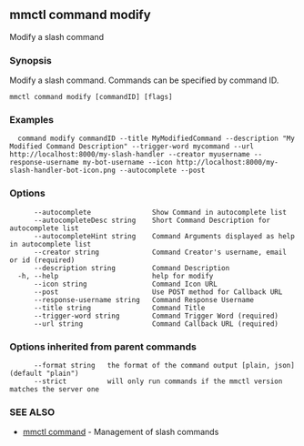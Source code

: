 ## mmctl command modify

Modify a slash command

### Synopsis

Modify a slash command. Commands can be specified by command ID.

```
mmctl command modify [commandID] [flags]
```

### Examples

```
  command modify commandID --title MyModifiedCommand --description "My Modified Command Description" --trigger-word mycommand --url http://localhost:8000/my-slash-handler --creator myusername --response-username my-bot-username --icon http://localhost:8000/my-slash-handler-bot-icon.png --autocomplete --post
```

### Options

```
      --autocomplete               Show Command in autocomplete list
      --autocompleteDesc string    Short Command Description for autocomplete list
      --autocompleteHint string    Command Arguments displayed as help in autocomplete list
      --creator string             Command Creator's username, email or id (required)
      --description string         Command Description
  -h, --help                       help for modify
      --icon string                Command Icon URL
      --post                       Use POST method for Callback URL
      --response-username string   Command Response Username
      --title string               Command Title
      --trigger-word string        Command Trigger Word (required)
      --url string                 Command Callback URL (required)
```

### Options inherited from parent commands

```
      --format string   the format of the command output [plain, json] (default "plain")
      --strict          will only run commands if the mmctl version matches the server one
```

### SEE ALSO

* [mmctl command](mmctl_command.md)	 - Management of slash commands

